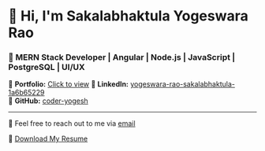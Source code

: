 # 👋 Hi, I'm Sakalabhaktula Yogeswara Rao

### 🚀 MERN Stack Developer | Angular | Node.js | JavaScript | PostgreSQL | UI/UX

🔗 **Portfolio:** [Click to view](https://coder-yogesh.github.io/Portfolio/) 
🔗 **LinkedIn:** [yogeswara-rao-sakalabhaktula-1a6b65229](https://www.linkedin.com/in/yogeswara-rao-sakalabhaktula-1a6b65229)  
🔗 **GitHub:** [coder-yogesh](https://github.com/coder-yogesh)

---

💬 Feel free to reach out to me via [email](mailto:yogisakalabhaktula@gmail.com)

📄 [Download My Resume](https://coder-yogesh.github.io/Portfolio/assets/yogesh_resume_2025.pdf)

